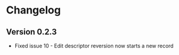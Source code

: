 # Changelog

## Version 0.2.3
 * Fixed issue 10 - Edit descriptor reversion now starts a new record
